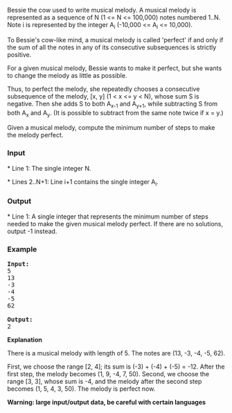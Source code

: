 <p>Bessie the cow used to write musical melody. A musical melody is
represented as a sequence of N (1 &lt;= N &lt;= 100,000) notes numbered 1..N.
Note i is  represented by the integer A<sub>i</sub> (-10,000 &lt;= A<sub>i</sub> &lt;= 10,000).</p>

<p>To Bessie's cow-like mind, a musical melody is called 'perfect' if and only
if the sum of all the notes in any of its consecutive subsequences is
strictly positive.</p>

<p>For a given musical melody, Bessie wants to make it perfect, but she wants
to change the melody as little as possible.</p>

<p>Thus, to perfect the melody, she repeatedly chooses a consecutive
subsequence of the melody, [x, y] (1 &lt; x &lt;= y &lt; N), whose sum S is
negative. Then she adds S to both A<sub>x-1</sub> and A<sub>y+1</sub>, while subtracting S from
both A<sub>x</sub> and A<sub>y</sub>. (It is possible to subtract from the same note twice if x
= y.)</p>

<p>Given a musical melody, compute the minimum number of steps to make the
melody perfect.</p>

<h3>Input</h3>

<p>* Line 1: The single integer N.</p>

<p>* Lines 2..N+1: Line i+1 contains the single integer A<sub>i</sub>.</p>

<h3>Output</h3>

<p>* Line 1: A single integer that represents the minimum number of steps
        needed to make the given musical melody perfect. If there are
        no solutions, output -1 instead.</p>

<h3>Example</h3>

<pre><b>Input:</b>
5
13
-3
-4
-5
62

<b>Output:</b>
2
</pre>
<b>Explanation</b>
<p>There is a musical melody with length of 5. The notes are (13, -3, -4, -5, 62).</p>
<p>First, we choose the range [2, 4]; its sum is (-3) + (-4) + (-5) = -12.
After the first step, the melody becomes (1, 9, -4, 7, 50). Second, we
choose the range [3, 3], whose sum is -4, and the melody after the second
step becomes (1, 5, 4, 3, 50). The melody is perfect now.</p>
<b>Warning: large input/output data, be careful with certain languages</b>